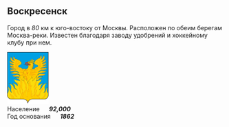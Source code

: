 <!--2021-10-17 15:23:26-->
## Воскресенск
Город в *80* км к юго-востоку от Москвы. Расположен по обеим берегам Москва-реки.
Известен благодаря заводу удобрений и хоккейному клубу при нем.

<img src="./voskresensk.svg" width="96px"><br>
Население &emsp; ***92,000*** &emsp;<br>
Год&nbsp;основания &emsp; ***1862***